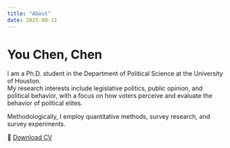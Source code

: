 ```yaml
---
title: "About"
date: 2025-09-11
---
```


# You Chen, Chen

I am a Ph.D. student in the Department of Political Science at the University of Houston.  
My research interests include legislative politics, public opinion, and political behavior, with a focus on how voters perceive and evaluate the behavior of political elites.  

Methodologically, I employ quantitative methods, survey research, and survey experiments.  

📄 [Download CV](/uploads/Youchen_CV.pdf)

